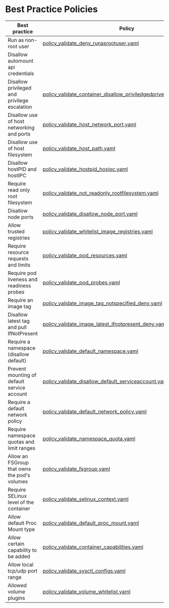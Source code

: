 # Best Practice Policies

| Best practice                                  | Policy                             |             scenario|
|------------------------------------------------|------------------------------------|---------------------|
| Run as non-root user                           | [policy_validate_deny_runasrootuser.yaml](policy_validate_deny_runasrootuser.yaml)                  |     best_practices            |
| Disallow automount api credentials                           | []()                  |     best_practices            |
| Disallow privileged and privilege escalation   | [policy_validate_container_disallow_priviledgedprivelegesecalation.yaml](policy_validate_container_disallow_priviledgedprivelegesecalation.yaml)             |      best_practices            |
| Disallow use of host networking and ports      |  [policy_validate_host_network_port.yaml](policy_validate_host_network_port.yaml)             |        best_practices            |
| Disallow use of host filesystem                |  [policy_validate_host_path.yaml](policy_validate_host_path.yaml)                                                                                            |
| Disallow hostPID and hostIPC                   |  [policy_validate_hostpid_hosipc.yaml](policy_validate_hostpid_hosipc.yaml)                                                      |      best_practices            |
| Require read only root filesystem              | [policy_validate_not_readonly_rootfilesystem.yaml](policy_validate_not_readonly_rootfilesystem.yaml)                     |      best_practices            |
| Disallow node ports                            | [policy_validate_disallow_node_port.yaml](policy_validate_disallow_node_port.yaml)                           |      best_practices            |
| Allow trusted registries                       | [policy_validate_whitelist_image_registries.yaml](policy_validate_whitelist_image_registries.yaml)                                                                               |     best_practices            |
| Require resource requests and limits           | [policy_validate_pod_resources.yaml](policy_validate_pod_resources.yaml)                                           |      best_practices            |
| Require pod liveness and readiness probes      | [policy_validate_pod_probes.yaml](policy_validate_pod_probes.yaml)                                            |     best_practices            |
| Require an image tag                           | [policy_validate_image_tag_notspecified_deny.yaml](policy_validate_image_tag_notspecified_deny.yaml)                                                         |   best_practices            |
| Disallow latest tag and pull IfNotPresent      | [policy_validate_image_latest_ifnotpresent_deny.yaml](policy_validate_image_latest_ifnotpresent_deny.yaml)                                                   |
| Require a namespace (disallow default)         | [policy_validate_default_namespace.yaml](policy_validate_default_namespace.yaml)                                                                     |     best_practices            |
| Prevent mounting of default service account    | [policy_validate_disallow_default_serviceaccount.yaml](policy_validate_disallow_default_serviceaccount.yaml)                                                                      |
| Require a default network policy               | [policy_validate_default_network_policy.yaml](policy_validate_default_network_policy.yaml)                                                                      |   best_practices            |
| Require namespace quotas and limit ranges      | [policy_validate_namespace_quota.yaml](policy_validate_namespace_quota.yaml)                                                                      |     best_practices            |
| Allow an FSGroup that owns the pod's volumes      | [policy_validate_fsgroup.yaml](policy_validate_fsgroup.yaml)                                                                      |
| Require SELinux level of the container      | [policy_validate_selinux_context.yaml](policy_validate_selinux_context.yaml)                                                                      |
| Allow default Proc Mount type      | [policy_validate_default_proc_mount.yaml](policy_validate_default_proc_mount.yaml)                                                                      |
| Allow certain capability to be added      | [policy_validate_container_capabilities.yaml](policy_validate_container_capabilities.yaml)                                                                      |
| Allow local tcp/udp port range      | [policy_validate_sysctl_configs.yaml](policy_validate_sysctl_configs.yaml)                                                                      |
| Allowed volume plugins      | [policy_validate_volume_whitelist.yaml](policy_validate_volume_whitelist.yaml)                                                                      |